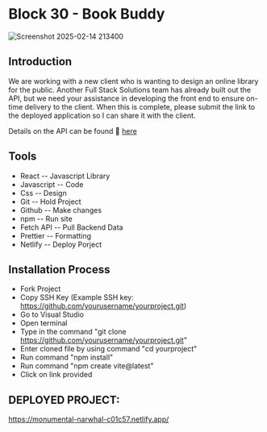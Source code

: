 # Block 30 - Book Buddy

![Screenshot 2025-02-14 213400](https://github.com/user-attachments/assets/85c67d20-c737-44bb-b598-6325a453bfa0)


## Introduction

We are working with a new client who is wanting to design an online library for the public. Another Full Stack Solutions team has already built out the API, but we need your assistance in developing the front end to ensure on-time delivery to the client. When this is complete, please submit the link to the deployed application so I can share it with the client.

Details on the API can be found 🔗 [here](https://fsa-book-buddy-b6e748d1380d.herokuapp.com/docs/)

## Tools

- React -- Javascript Library
- Javascript -- Code
- Css -- Design 
- Git -- Hold Project 
- Github -- Make changes
- npm -- Run site 
- Fetch API -- Pull Backend Data
- Prettier -- Formatting
- Netlify -- Deploy Porject

## Installation Process
- Fork Project
- Copy SSH Key (Example SSH key: https://github.com/yourusername/yourproject.git)
- Go to Visual Studio
- Open terminal
- Type in the command "git clone https://github.com/yourusername/yourproject.git"
- Enter cloned file by using command "cd yourproject"
- Run command "npm install"
- Run command "npm create vite@latest"
- Click on link provided


## DEPLOYED PROJECT:
https://monumental-narwhal-c01c57.netlify.app/

